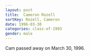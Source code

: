 ```yaml
---
layout: post
title:  Cameron Rozell
sortKey: Rozell, Cameron
date: 1996-03-30
categories: class-of-1993
gender: male
---
```

Cam passed away on March 30, 1996.
